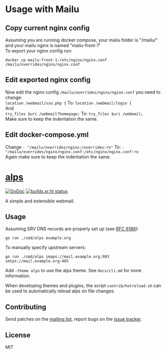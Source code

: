 # Usage with Mailu
## Copy current nginx config
Assuming you are running docker compose, your mailu folder is "/mailu/" and your mailu nginx is named "mailu-front-1"  
To export your nginx config run:

	docker cp mailu-front-1:/etc/nginx/nginx.conf /mailu/overrides/nginx/nginx.conf

## Edit exported nginx config
Now edit the nginx config `/mailu/overrides/nginx/nginx.conf` you need to change:  
`location /webmail/sso.php {` To: `location /webmail/login {`  
And  
`try_files $uri /webmail?homepage;` To: `try_files $uri /webmail;`  
Make sure to keep the indentation the same.

## Edit docker-compose.yml
Change `- "/mailu/overrides/nginx:/overrides:ro"` To: `- "/mailu/overrides/nginx/nginx.conf:/etc/nginx/nginx.conf:ro`  
Again make sure to keep the indentation the same.


# [alps]

[![GoDoc](https://godoc.org/git.sr.ht/~migadu/alps?status.svg)](https://godoc.org/git.sr.ht/~migadu/alps)
[![builds.sr.ht status](https://builds.sr.ht/~migadu/alps/commits.svg)](https://builds.sr.ht/~migadu/alps/commits?)

A simple and extensible webmail.

## Usage

Assuming SRV DNS records are properly set up (see [RFC 6186]):

    go run ./cmd/alps example.org

To manually specify upstream servers:

    go run ./cmd/alps imaps://mail.example.org:993 smtps://mail.example.org:465

Add `-theme alps` to use the alps theme. See `docs/cli.md` for more
information.

When developing themes and plugins, the script `contrib/hotreload.sh` can be
used to automatically reload alps on file changes.

## Contributing

Send patches on the [mailing list], report bugs on the [issue tracker].

## License

MIT

[alps]: https://sr.ht/~migadu/alps
[RFC 6186]: https://tools.ietf.org/html/rfc6186
[Go plugin helpers]: https://godoc.org/git.sr.ht/~migadu/alps#GoPlugin
[mailing list]: https://lists.sr.ht/~migadu/alps-devel
[issue tracker]: https://todo.sr.ht/~migadu/alps
